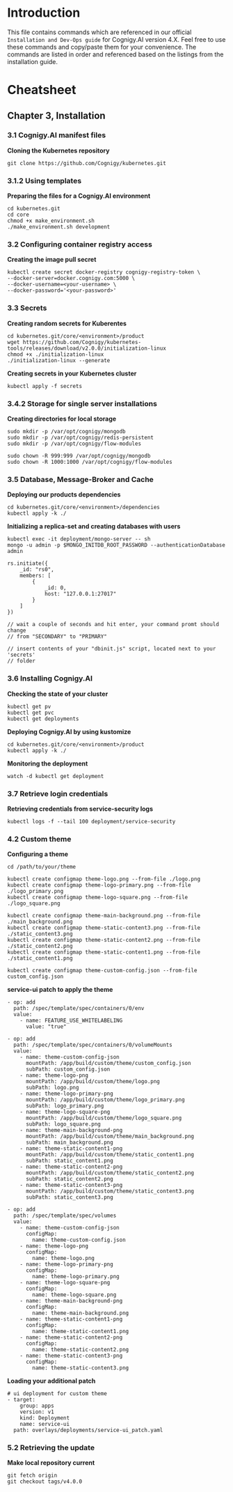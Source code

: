 # Introduction
This file contains commands which are referenced in our official `Installation and Dev-Ops guide` for Cognigy.AI version 4.X. Feel free to use these commands and copy/paste them for your convenience. The commands are listed in order and referenced based on the listings from the installation guide.

# Cheatsheet
## Chapter 3, Installation
### 3.1 Cognigy.AI manifest files
**Cloning the Kubernetes repository**
```
git clone https://github.com/Cognigy/kubernetes.git
```

### 3.1.2 Using templates
**Preparing the files for a Cognigy.AI environment**
```
cd kubernetes.git
cd core
chmod +x make_environment.sh
./make_environment.sh development
```

### 3.2 Configuring container registry access
**Creating the image pull secret**
```
kubectl create secret docker-registry cognigy-registry-token \
--docker-server=docker.cognigy.com:5000 \
--docker-username=<your-username> \
--docker-password='<your-password>'
```

### 3.3 Secrets
**Creating random secrets for Kuberentes**
```
cd kubernetes.git/core/<environment>/product
wget https://github.com/Cognigy/kubernetes-tools/releases/download/v2.0.0/initialization-linux
chmod +x ./initialization-linux
./initialization-linux --generate
```

**Creating secrets in your Kubernetes cluster**
```
kubectl apply -f secrets
```

### 3.4.2 Storage for single server installations
**Creating directories for local storage**
```
sudo mkdir -p /var/opt/cognigy/mongodb
sudo mkdir -p /var/opt/cognigy/redis-persistent
sudo mkdir -p /var/opt/cognigy/flow-modules

sudo chown -R 999:999 /var/opt/cognigy/mongodb
sudo chown -R 1000:1000 /var/opt/cognigy/flow-modules
```

### 3.5 Database, Message-Broker and Cache
**Deploying our products dependencies**
```
cd kubernetes.git/core/<environment>/dependencies
kubectl apply -k ./
```

**Initializing a replica-set and creating databases with users**
```
kubectl exec -it deployment/mongo-server -- sh
mongo -u admin -p $MONGO_INITDB_ROOT_PASSWORD --authenticationDatabase admin

rs.initiate({
    _id: "rs0",
    members: [
        {
            _id: 0,
            host: "127.0.0.1:27017"
        }
    ]
})

// wait a couple of seconds and hit enter, your command promt should change
// from "SECONDARY" to "PRIMARY"

// insert contents of your "dbinit.js" script, located next to your 'secrets'
// folder
```

### 3.6 Installing Cognigy.AI
**Checking the state of your cluster**
```
kubectl get pv
kubectl get pvc
kubectl get deployments
```

**Deploying Cognigy.AI by using kustomize**
```
cd kubernetes.git/core/<environment>/product
kubectl apply -k ./
```

**Monitoring the deployment**
```
watch -d kubectl get deployment
```

### 3.7 Retrieve login credentials
**Retrieving credentials from service-security logs**
```
kubectl logs -f --tail 100 deployment/service-security
```

### 4.2 Custom theme
**Configuring a theme**
```
cd /path/to/your/theme

kubectl create configmap theme-logo.png --from-file ./logo.png
kubectl create configmap theme-logo-primary.png --from-file ./logo_primary.png
kubectl create configmap theme-logo-square.png --from-file ./logo_square.png

kubectl create configmap theme-main-background.png --from-file ./main_background.png
kubectl create configmap theme-static-content3.png --from-file ./static_content3.png
kubectl create configmap theme-static-content2.png --from-file ./static_content2.png
kubectl create configmap theme-static-content1.png --from-file ./static_content1.png

kubectl create configmap theme-custom-config.json --from-file custom_config.json
```

**service-ui patch to apply the theme**
```
- op: add
  path: /spec/template/spec/containers/0/env
  value:
    - name: FEATURE_USE_WHITELABELING
      value: "true"

- op: add
  path: /spec/template/spec/containers/0/volumeMounts
  value:
    - name: theme-custom-config-json
      mountPath: /app/build/custom/theme/custom_config.json
      subPath: custom_config.json
    - name: theme-logo-png
      mountPath: /app/build/custom/theme/logo.png
      subPath: logo.png
    - name: theme-logo-primary-png
      mountPath: /app/build/custom/theme/logo_primary.png
      subPath: logo_primary.png
    - name: theme-logo-square-png
      mountPath: /app/build/custom/theme/logo_square.png
      subPath: logo_square.png
    - name: theme-main-background-png
      mountPath: /app/build/custom/theme/main_background.png
      subPath: main_background.png
    - name: theme-static-content1-png
      mountPath: /app/build/custom/theme/static_content1.png
      subPath: static_content1.png
    - name: theme-static-content2-png
      mountPath: /app/build/custom/theme/static_content2.png
      subPath: static_content2.png
    - name: theme-static-content3-png
      mountPath: /app/build/custom/theme/static_content3.png
      subPath: static_content3.png

- op: add
  path: /spec/template/spec/volumes
  value:
    - name: theme-custom-config-json
      configMap:
        name: theme-custom-config.json
    - name: theme-logo-png
      configMap:
        name: theme-logo.png
    - name: theme-logo-primary-png
      configMap:
        name: theme-logo-primary.png
    - name: theme-logo-square-png
      configMap:
        name: theme-logo-square.png
    - name: theme-main-background-png
      configMap:
        name: theme-main-background.png
    - name: theme-static-content1-png
      configMap:
        name: theme-static-content1.png
    - name: theme-static-content2-png
      configMap:
        name: theme-static-content2.png
    - name: theme-static-content3-png
      configMap:
        name: theme-static-content3.png
```

**Loading your additional patch**
```
# ui deployment for custom theme
- target:
    group: apps
    version: v1
    kind: Deployment
    name: service-ui
  path: overlays/deployments/service-ui_patch.yaml
```

### 5.2 Retrieving the update
**Make local repository current**
```
git fetch origin
git checkout tags/v4.0.0
```